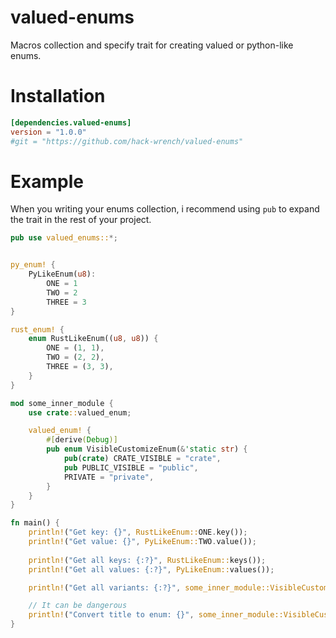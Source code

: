 # valued-enums
Macros collection and specify trait for creating valued or python-like enums.

# Installation
```toml
[dependencies.valued-enums]
version = "1.0.0"
#git = "https://github.com/hack-wrench/valued-enums"
```

# Example
When you writing your enums collection, i recommend using `pub` to expand the trait in the rest of your project.
```rust
pub use valued_enums::*;


py_enum! {
    PyLikeEnum(u8):
        ONE = 1
        TWO = 2
        THREE = 3
}

rust_enum! {
    enum RustLikeEnum((u8, u8)) {
        ONE = (1, 1),
        TWO = (2, 2),
        THREE = (3, 3),
    }
}

mod some_inner_module {
    use crate::valued_enum;

    valued_enum! {
        #[derive(Debug)]
        pub enum VisibleCustomizeEnum(&'static str) {
            pub(crate) CRATE_VISIBLE = "crate",
            pub PUBLIC_VISIBLE = "public",
            PRIVATE = "private",
        }
    }
}

fn main() {
    println!("Get key: {}", RustLikeEnum::ONE.key());
    println!("Get value: {}", PyLikeEnum::TWO.value());
    
    println!("Get all keys: {:?}", RustLikeEnum::keys());
    println!("Get all values: {:?}", PyLikeEnum::values());

    println!("Get all variants: {:?}", some_inner_module::VisibleCustomizeEnum::variants());

    // It can be dangerous
    println!("Convert title to enum: {}", some_inner_module::VisibleCustomizeEnum::from_key("PRIVATE").unwrap().value());
}
```
